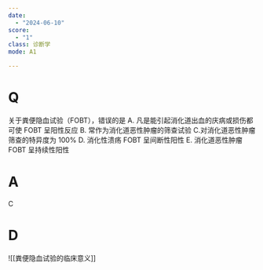 ```yaml
---
date:
  - "2024-06-10"
score:
  - "1"
class: 诊断学
mode: A1

---
```



# Q
关于粪便隐血试验（FOBT），错误的是
A. 凡是能引起消化道出血的庆病或损伤都可使 FOBT 呈阳性反应
B. 常作为消化道恶性肿瘤的筛查试验
C.对消化道恶性肿瘤筛查的特异度为 100%
D. 消化性溃疡 FOBT 呈间断性阳性
E. 消化道恶性肿瘤 FOBT 呈持续性阳性

# A

C


# D
![[粪便隐血试验的临床意义]]